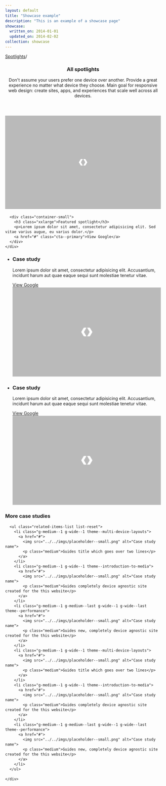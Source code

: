 ```yaml
---
layout: default
title: "Showcase example"
description: "This is an example of a showcase page"
showcase:
  written_on: 2014-01-01
  updated_on: 2014-02-02
collection: showcase
---
```


<div class="page-header">
  <div class="container">
    <nav class="breadcrumbs">
      <p>
        <a href="/spotlights/index.html" title="Spotlights">Spotlights</a>/
      </p>
    </nav>
    <header class="clear">
      <h3 class="xxlarge">All spotlights</h3>
      <div class="divider">
        <span class="themed divider-icon"></span>
      </div>
      <p class="page-header__excerpt g-medium--2 g-wide--3 g--centered">Don't assume your users prefer one device over another. Provide a great experience no matter what device they choose. Main goal for responsive web design: create sites, apps, and experiences that scale well across all devices.</p>
    </header>
  </div>
</div>

<div class="featured-spotlight">
  <div class="container-medium">
    <div class="featured-spotlight__container g--pull-half">
      <div class="featured-spotlight__img">
        <img src="../../imgs/placeholder--wide.png" alt="image exemple">
      </div>

      <div class="container-small">
        <h3 class="xxlarge">Featured spotlight</h3>
        <p>Lorem ipsum dolor sit amet, consectetur adipisicing elit. Sed vitae varius augue, eu varius dolor.</p>
        <a href="#" class="cta--primary">View Google</a>
      </div>
    </div>
  </div>
</div>

<div class="featured-section">
  <div class="container-medium">
    <ul class="featured-list">
      <li class="featured-list__item clear">
        <div class="container-small">
          <div class="featured-list__content g--half">
            <h3>Case study</h3>
            <p>Lorem ipsum dolor sit amet, consectetur adipisicing elit. Accusantium, incidunt harum aut quae eaque sequi sunt molestiae tenetur vitae.</p>
            <a href="#" class="cta--primary">View Google</a>
          </div>
          <div class="featured-list__img-wrapper g--half g--last">
            <img src="../../imgs/placeholder--medium.png" alt="image exemple">
          </div>
        </div>
      </li>
      <div class="divider divider--fluid">
        <span class="divider-icon divider-icon--secondary"></span>
      </div>
      <li class="featured-list__item clear">
        <div class="container-small">
          <div class="featured-list__content g--half">
            <h3>Case study</h3>
            <p>Lorem ipsum dolor sit amet, consectetur adipisicing elit. Accusantium, incidunt harum aut quae eaque sequi sunt molestiae tenetur vitae.</p>
            <a href="#" class="cta--primary">View Google</a>
          </div>
          <div class="featured-list__img-wrapper g--half g--last">
            <img src="../../imgs/placeholder--medium.png" alt="image exemple">
          </div>
        </div>
      </li>
    </ul>
  </div>
</div>

<div class="container">

  <div class="related-items clear">
    <h3 class="related-items__title g-wide--1 g-medium--full">More case studies</h3>
    <div class="related-items__section clear">

      <ul class="related-items-list list-reset">
        <li class="g-medium--1 g-wide--1 theme--multi-device-layouts">
          <a href="#">
            <img src="../../imgs/placeholder--small.png" alt="Case study name">
            <p class="medium">Guides title which goes over two lines</p>
          </a>
        </li>
        <li class="g-medium--1 g-wide--1 theme--introduction-to-media">
          <a href="#">
            <img src="../../imgs/placeholder--small.png" alt="Case study name">
            <p class="medium">Guides completely device agnostic site created for the this website</p>
          </a>
        </li>
        <li class="g-medium--1 g-medium--last g-wide--1 g-wide--last theme--performance">
          <a href="#">
            <img src="../../imgs/placeholder--small.png" alt="Case study name">
            <p class="medium">Guides new, completely device agnostic site created for the this website</p>
          </a>
        </li>
        <li class="g-medium--1 g-wide--1 theme--multi-device-layouts">
          <a href="#">
            <img src="../../imgs/placeholder--small.png" alt="Case study name">
            <p class="medium">Guides title which goes over two lines</p>
          </a>
        </li>
        <li class="g-medium--1 g-wide--1 theme--introduction-to-media">
          <a href="#">
            <img src="../../imgs/placeholder--small.png" alt="Case study name">
            <p class="medium">Guides completely device agnostic site created for the this website</p>
          </a>
        </li>
        <li class="g-medium--1 g-medium--last g-wide--1 g-wide--last theme--performance">
          <a href="#">
            <img src="../../imgs/placeholder--small.png" alt="Case study name">
            <p class="medium">Guides new, completely device agnostic site created for the this website</p>
          </a>
        </li>
      </ul>

    </div>
  </div>

</div>
